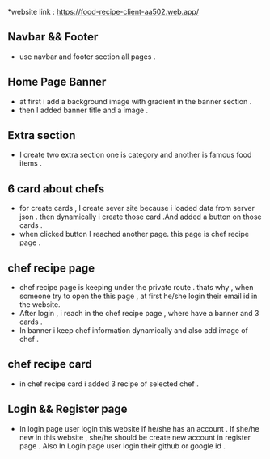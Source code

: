 *website link : https://food-recipe-client-aa502.web.app/




## Navbar && Footer
* use navbar and footer section all pages . 
## Home Page Banner
* at first i add a background image with gradient in the banner section .
* then I added banner title and  a image . 
## Extra section 
* I create two extra section one is category and another is famous food items .
## 6 card about chefs
* for create cards , I create sever site because i loaded data from server json . then dynamically i create those card .And added a button on those cards .
* when clicked button I reached another page. this page is chef recipe page .
## chef recipe page
* chef recipe page is keeping under the private route . thats why , when someone try to open the this page , at first he/she login their email id in the website.
* After  login  , i reach in the chef recipe page , where have a banner and 3 cards . 
* In banner i keep chef  information dynamically  and also add  image of chef .
## chef recipe card 
* in chef recipe card i added 3 recipe of selected chef .
## Login && Register page 
* In login page user login this website if he/she has an account . If she/he new in this website , she/he should be create new account in register page . Also In Login page user login their github or google id .